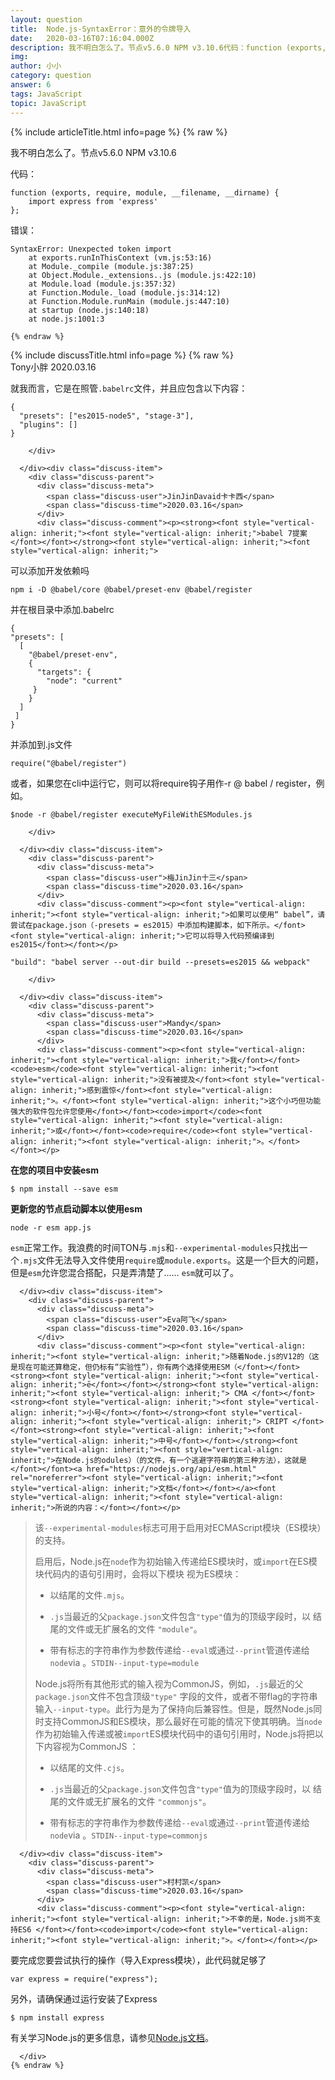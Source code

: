 ```yaml
---
layout: question
title:  Node.js-SyntaxError：意外的令牌导入
date:   2020-03-16T07:16:04.000Z
description: 我不明白怎么了。节点v5.6.0 NPM v3.10.6代码：function (exports, require, module, __fil...
img: 
author: 小小
category: question
answer: 6
tags: JavaScript
topic: JavaScript
---
```

<div class="article-root">
  <div class="article">
    {% include articleTitle.html info=page %}
    {% raw %}
    <div class="article-content"><p><font style="vertical-align: inherit;"><font style="vertical-align: inherit;">我不明白怎么了。</font><font style="vertical-align: inherit;">节点v5.6.0 NPM v3.10.6</font></font></p>

<p><font style="vertical-align: inherit;"><font style="vertical-align: inherit;">代码：
</font></font></p>

<pre><code>function (exports, require, module, __filename, __dirname) {<font></font>
    import express from 'express'<font></font>
};<font></font>
</code></pre>

<p><font style="vertical-align: inherit;"><font style="vertical-align: inherit;">错误：</font></font></p>

<pre><code>SyntaxError: Unexpected token import<font></font>
    at exports.runInThisContext (vm.js:53:16)<font></font>
    at Module._compile (module.js:387:25)<font></font>
    at Object.Module._extensions..js (module.js:422:10)<font></font>
    at Module.load (module.js:357:32)<font></font>
    at Function.Module._load (module.js:314:12)<font></font>
    at Function.Module.runMain (module.js:447:10)<font></font>
    at startup (node.js:140:18)<font></font>
    at node.js:1001:3<font></font>
</code></pre></div>
    {% endraw %}
  </div>

  <div class="discuss-wrapper">
    {% include discussTitle.html info=page %}
    {% raw %}
    <div class="discuss-item">
        <div class="discuss-parent">
          <div class="discuss-meta">
            <span class="discuss-user">Tony小胖</span>
            <span class="discuss-time">2020.03.16</span>
          </div>
          <div class="discuss-comment"><p><font style="vertical-align: inherit;"><font style="vertical-align: inherit;">就我而言，它是在照管</font></font><code>.babelrc</code><font style="vertical-align: inherit;"><font style="vertical-align: inherit;">文件，并且应包含以下内容：</font></font></p>

<pre><code>{<font></font>
  "presets": ["es2015-node5", "stage-3"],<font></font>
  "plugins": []<font></font>
}<font></font>
</code></pre></div>
        </div>
        
      </div><div class="discuss-item">
        <div class="discuss-parent">
          <div class="discuss-meta">
            <span class="discuss-user">JinJinDavaid卡卡西</span>
            <span class="discuss-time">2020.03.16</span>
          </div>
          <div class="discuss-comment"><p><strong><font style="vertical-align: inherit;"><font style="vertical-align: inherit;">babel 7提案</font></font></strong><font style="vertical-align: inherit;"><font style="vertical-align: inherit;"> 
可以添加开发依赖吗</font></font></p>

<pre><code>npm i -D @babel/core @babel/preset-env @babel/register
</code></pre>

<p><font style="vertical-align: inherit;"><font style="vertical-align: inherit;">并在根目录中添加.babelrc</font></font></p>

<pre><code>{<font></font>
"presets": [<font></font>
  [<font></font>
    "@babel/preset-env",<font></font>
    {<font></font>
      "targets": {<font></font>
        "node": "current"<font></font>
     }<font></font>
    }<font></font>
  ]<font></font>
 ]<font></font>
}<font></font>
</code></pre>

<p><font style="vertical-align: inherit;"><font style="vertical-align: inherit;">并添加到.js文件</font></font></p>

<pre><code>require("@babel/register")
</code></pre>

<p><font style="vertical-align: inherit;"><font style="vertical-align: inherit;">或者，如果您在cli中运行它，则可以将require钩子用作-r @ babel / register，例如。</font></font></p>

<pre><code>$node -r @babel/register executeMyFileWithESModules.js
</code></pre></div>
        </div>
        
      </div><div class="discuss-item">
        <div class="discuss-parent">
          <div class="discuss-meta">
            <span class="discuss-user">梅JinJin十三</span>
            <span class="discuss-time">2020.03.16</span>
          </div>
          <div class="discuss-comment"><p><font style="vertical-align: inherit;"><font style="vertical-align: inherit;">如果可以使用“ babel”，请尝试在package.json（-presets = es2015）中添加构建脚本，如下所示。</font><font style="vertical-align: inherit;">它可以将导入代码预编译到es2015</font></font></p>

<pre><code>"build": "babel server --out-dir build --presets=es2015 &amp;&amp; webpack"
</code></pre></div>
        </div>
        
      </div><div class="discuss-item">
        <div class="discuss-parent">
          <div class="discuss-meta">
            <span class="discuss-user">Mandy</span>
            <span class="discuss-time">2020.03.16</span>
          </div>
          <div class="discuss-comment"><p><font style="vertical-align: inherit;"><font style="vertical-align: inherit;">我</font></font><code>esm</code><font style="vertical-align: inherit;"><font style="vertical-align: inherit;">没有被提及</font><font style="vertical-align: inherit;">感到震惊</font><font style="vertical-align: inherit;">。</font><font style="vertical-align: inherit;">这个小巧但功能强大的软件包允许您使用</font></font><code>import</code><font style="vertical-align: inherit;"><font style="vertical-align: inherit;">或</font></font><code>require</code><font style="vertical-align: inherit;"><font style="vertical-align: inherit;">。</font></font></p>

<p><strong><font style="vertical-align: inherit;"><font style="vertical-align: inherit;">在您的项目中安装esm</font></font></strong></p>

<p><code>$ npm install --save esm</code></p>

<p><strong><font style="vertical-align: inherit;"><font style="vertical-align: inherit;">更新您的节点启动脚本以使用esm</font></font></strong></p>

<p><code>node -r esm app.js</code></p>

<p><code>esm</code><font style="vertical-align: inherit;"><font style="vertical-align: inherit;">正常工作。</font><font style="vertical-align: inherit;">我浪费的时间TON与</font></font><code>.mjs</code><font style="vertical-align: inherit;"><font style="vertical-align: inherit;">和</font></font><code>--experimental-modules</code><font style="vertical-align: inherit;"><font style="vertical-align: inherit;">只找出一个</font></font><code>.mjs</code><font style="vertical-align: inherit;"><font style="vertical-align: inherit;">文件无法导入文件使用</font></font><code>require</code><font style="vertical-align: inherit;"><font style="vertical-align: inherit;">或</font></font><code>module.exports</code><font style="vertical-align: inherit;"><font style="vertical-align: inherit;">。</font><font style="vertical-align: inherit;">这是一个巨大的问题，但是</font></font><code>esm</code><font style="vertical-align: inherit;"><font style="vertical-align: inherit;">允许您混合搭配，只是弄清楚了…… </font></font><code>esm</code><font style="vertical-align: inherit;"><font style="vertical-align: inherit;">就可以了。</font></font></p></div>
        </div>
        
      </div><div class="discuss-item">
        <div class="discuss-parent">
          <div class="discuss-meta">
            <span class="discuss-user">Eva阿飞</span>
            <span class="discuss-time">2020.03.16</span>
          </div>
          <div class="discuss-comment"><p><font style="vertical-align: inherit;"><font style="vertical-align: inherit;">随着Node.js的V12的（这是现在可能还算稳定，但仍标有“实验性”），你有两个选择使用ESM（</font></font><strong><font style="vertical-align: inherit;"><font style="vertical-align: inherit;">ē</font></font></strong><font style="vertical-align: inherit;"><font style="vertical-align: inherit;"> CMA </font></font><strong><font style="vertical-align: inherit;"><font style="vertical-align: inherit;">小号</font></font></strong><font style="vertical-align: inherit;"><font style="vertical-align: inherit;"> CRIPT </font></font><strong><font style="vertical-align: inherit;"><font style="vertical-align: inherit;">中号</font></font></strong><font style="vertical-align: inherit;"><font style="vertical-align: inherit;">在Node.js的odules）（的文件，有一个逃避字符串的第三种方法），这就是</font></font><a href="https://nodejs.org/api/esm.html" rel="noreferrer"><font style="vertical-align: inherit;"><font style="vertical-align: inherit;">文档</font></font></a><font style="vertical-align: inherit;"><font style="vertical-align: inherit;">所说的内容：</font></font></p>

<blockquote>
<p><font style="vertical-align: inherit;"><font style="vertical-align: inherit;">该</font></font><code>--experimental-modules</code><font style="vertical-align: inherit;"><font style="vertical-align: inherit;">标志可用于启用对ECMAScript模块（ES模块）的支持。</font></font></p>
<p><font style="vertical-align: inherit;"><font style="vertical-align: inherit;">启用后，Node.js在</font></font><code>node</code><font style="vertical-align: inherit;"><font style="vertical-align: inherit;">作为初始输入</font><font style="vertical-align: inherit;">传递给ES模块时</font><font style="vertical-align: inherit;">，或</font></font><code>import</code><font style="vertical-align: inherit;"><font style="vertical-align: inherit;">在ES模块代码内</font><font style="vertical-align: inherit;">的</font><font style="vertical-align: inherit;">语句</font><font style="vertical-align: inherit;">引用</font><font style="vertical-align: inherit;">时，会将以下模块
 </font><font style="vertical-align: inherit;">视为</font><font style="vertical-align: inherit;">ES模块：</font></font></p>
<ul>
<li>
<p><font style="vertical-align: inherit;"><font style="vertical-align: inherit;">以结尾的文件</font></font><code>.mjs</code><font style="vertical-align: inherit;"><font style="vertical-align: inherit;">。</font></font></p>
</li>
<li>
<p><font style="vertical-align: inherit;"></font><code>.js</code><font style="vertical-align: inherit;"><font style="vertical-align: inherit;">当最近的父</font></font><code>package.json</code><font style="vertical-align: inherit;"><font style="vertical-align: inherit;">文件包含</font></font><code>"type"</code><font style="vertical-align: inherit;"><font style="vertical-align: inherit;">值为的</font><font style="vertical-align: inherit;">顶级字段时</font><font style="vertical-align: inherit;">，以
 </font><font style="vertical-align: inherit;">结尾的</font><font style="vertical-align: inherit;">文件或无扩展名的文件
 </font></font><code>"module"</code><font style="vertical-align: inherit;"><font style="vertical-align: inherit;">。</font></font></p>
</li>
<li>
<p><font style="vertical-align: inherit;"><font style="vertical-align: inherit;">带有标志的</font><font style="vertical-align: inherit;">字符串作为参数传递给</font></font><code>--eval</code><font style="vertical-align: inherit;"><font style="vertical-align: inherit;">或</font><font style="vertical-align: inherit;">通过</font></font><code>--print</code><font style="vertical-align: inherit;"><font style="vertical-align: inherit;">管道传递给
 </font></font><code>node</code><font style="vertical-align: inherit;"><font style="vertical-align: inherit;">via </font><font style="vertical-align: inherit;">。</font></font><code>STDIN</code><font style="vertical-align: inherit;"></font><code>--input-type=module</code><font style="vertical-align: inherit;"></font></p>
</li>
</ul>
<p><font style="vertical-align: inherit;"><font style="vertical-align: inherit;">Node.js将所有其他形式的输入视为CommonJS，例如，</font></font><code>.js</code><font style="vertical-align: inherit;"><font style="vertical-align: inherit;">最近的父</font></font><code>package.json</code><font style="vertical-align: inherit;"><font style="vertical-align: inherit;">文件不包含顶级</font></font><code>"type"</code><font style="vertical-align: inherit;"><font style="vertical-align: inherit;">
字段的文件，或者不带flag的字符串输入</font></font><code>--input-type</code><font style="vertical-align: inherit;"><font style="vertical-align: inherit;">。</font><font style="vertical-align: inherit;">此行为是为了保持向后兼容性。</font><font style="vertical-align: inherit;">但是，既然Node.js同时支持CommonJS和ES模块，那么最好在可能的情况下使其明确。</font><font style="vertical-align: inherit;">当</font></font><code>node</code><font style="vertical-align: inherit;"><font style="vertical-align: inherit;">作为初始输入</font><font style="vertical-align: inherit;">传递</font><font style="vertical-align: inherit;">或被</font></font><code>import</code><font style="vertical-align: inherit;"><font style="vertical-align: inherit;">ES模块代码中的语句</font><font style="vertical-align: inherit;">引用时，</font><font style="vertical-align: inherit;">Node.js将把以下内容视为CommonJS </font><font style="vertical-align: inherit;">：</font></font></p>
<ul>
<li>
<p><font style="vertical-align: inherit;"><font style="vertical-align: inherit;">以结尾的文件</font></font><code>.cjs</code><font style="vertical-align: inherit;"><font style="vertical-align: inherit;">。</font></font></p>
</li>
<li>
<p><font style="vertical-align: inherit;"></font><code>.js</code><font style="vertical-align: inherit;"><font style="vertical-align: inherit;">当最近的父</font></font><code>package.json</code><font style="vertical-align: inherit;"><font style="vertical-align: inherit;">文件包含</font></font><code>"type"</code><font style="vertical-align: inherit;"><font style="vertical-align: inherit;">值为的</font><font style="vertical-align: inherit;">顶级字段时</font><font style="vertical-align: inherit;">，以
 </font><font style="vertical-align: inherit;">结尾的</font><font style="vertical-align: inherit;">文件或无扩展名的文件
 </font></font><code>"commonjs"</code><font style="vertical-align: inherit;"><font style="vertical-align: inherit;">。</font></font></p>
</li>
<li>
<p><font style="vertical-align: inherit;"><font style="vertical-align: inherit;">带有标志的</font><font style="vertical-align: inherit;">字符串作为参数传递给</font></font><code>--eval</code><font style="vertical-align: inherit;"><font style="vertical-align: inherit;">或</font><font style="vertical-align: inherit;">通过</font></font><code>--print</code><font style="vertical-align: inherit;"><font style="vertical-align: inherit;">管道传递给
 </font></font><code>node</code><font style="vertical-align: inherit;"><font style="vertical-align: inherit;">via </font><font style="vertical-align: inherit;">。</font></font><code>STDIN</code><font style="vertical-align: inherit;"></font><code>--input-type=commonjs</code><font style="vertical-align: inherit;"></font></p>
</li>
</ul>
</blockquote></div>
        </div>
        
      </div><div class="discuss-item">
        <div class="discuss-parent">
          <div class="discuss-meta">
            <span class="discuss-user">村村凯</span>
            <span class="discuss-time">2020.03.16</span>
          </div>
          <div class="discuss-comment"><p><font style="vertical-align: inherit;"><font style="vertical-align: inherit;">不幸的是，Node.js尚不支持ES6 </font></font><code>import</code><font style="vertical-align: inherit;"><font style="vertical-align: inherit;">。</font></font></p>

<p><font style="vertical-align: inherit;"><font style="vertical-align: inherit;">要完成您要尝试执行的操作（导入Express模块​​），此代码就足够了</font></font></p>

<pre><code>var express = require("express");
</code></pre>

<p><font style="vertical-align: inherit;"><font style="vertical-align: inherit;">另外，请确保通过运行安装了Express</font></font></p>

<pre><code>$ npm install express
</code></pre>

<p><font style="vertical-align: inherit;"><font style="vertical-align: inherit;">有关学习Node.js的更多信息，</font><font style="vertical-align: inherit;">请参见</font></font><a href="https://nodejs.org/en/docs/" rel="noreferrer"><font style="vertical-align: inherit;"><font style="vertical-align: inherit;">Node.js文档</font></font></a><font style="vertical-align: inherit;"><font style="vertical-align: inherit;">。</font></font></p></div>
        </div>
        
      </div>
    {% endraw %}
  </div>
<div>
